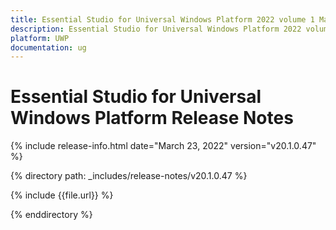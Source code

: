 ```yaml
---
title: Essential Studio for Universal Windows Platform 2022 volume 1 Main release Release Notes  
description: Essential Studio for Universal Windows Platform 2022 volume 1 Main release Release Notes  
platform: UWP
documentation: ug
---
```


# Essential Studio for Universal Windows Platform  Release Notes  

{% include release-info.html date="March 23, 2022"  version="v20.1.0.47" %} 

{% directory path: _includes/release-notes/v20.1.0.47 %}

{% include {{file.url}} %}

{% enddirectory %}